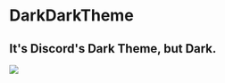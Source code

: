# DarkDarkTheme

## It's Discord's Dark Theme, but Dark.

<img src="https://i.imgur.com/wuTiO8t.webp">
